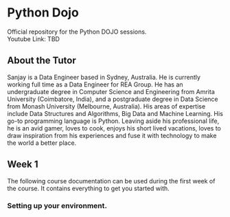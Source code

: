 # Python Dojo
Official repository for the Python DOJO sessions. <br />
Youtube Link: TBD

## About the Tutor
Sanjay is a Data Engineer based in Sydney, Australia. He is currently working full time as a Data Engineer for REA Group. He has an undergraduate degree in Computer Science and Engineering from Amrita University (Coimbatore, India), and a postgraduate degree in Data Science from Monash University (Melbourne, Australia). His areas of expertise include Data Structures and Algorithms, Big Data and Machine Learning. His go-to programming language is Python. Leaving aside his professional life, he is an avid gamer, loves to cook, enjoys his short lived vacations, loves to draw inspiration from his experiences and fuse it with technology to make the world a better place.

## Week 1
The following course documentation can be used during the first week of the course. It contains everything to get you started with. 
### Setting up your environment. 
